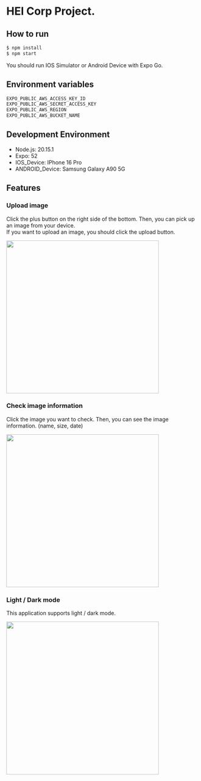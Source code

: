 # HEI Corp Project.

## How to run

```bash
$ npm install
$ npm start
```
You should run IOS Simulator or Android Device with Expo Go.

## Environment variables

```bash
EXPO_PUBLIC_AWS_ACCESS_KEY_ID
EXPO_PUBLIC_AWS_SECRET_ACCESS_KEY
EXPO_PUBLIC_AWS_REGION
EXPO_PUBLIC_AWS_BUCKET_NAME
```

## Development Environment

- Node.js: 20.15.1
- Expo: 52
- IOS_Device: IPhone 16 Pro
- ANDROID_Device: Samsung Galaxy A90 5G

## Features

### Upload image

Click the plus button on the right side of the bottom.
Then, you can pick up an image from your device.  
If you want to upload an image, you should click the upload button.

<div>
  <img src="https://github.com/user-attachments/assets/24b6eaac-4b1b-4a6e-acd6-cfb14971fb8e" width="400">
</div>

### Check image information

Click the image you want to check.
Then, you can see the image information. (name, size, date)

<div>
  <img src="https://github.com/user-attachments/assets/7b80ab00-c0b6-4dec-b615-5f30a8466194" width="400">
</div>

### Light / Dark mode

This application supports light / dark mode.

<div>
  <img src="https://github.com/user-attachments/assets/297e9bba-ccc6-4bc6-a838-e6f375fc663a" width="400">
</div>

